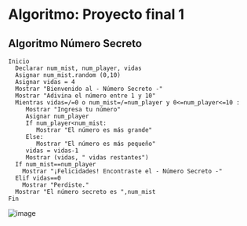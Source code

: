 # Algoritmo: Proyecto final 1
## Algoritmo Número Secreto

    Inicio
      Declarar num_mist, num_player, vidas
      Asignar num_mist.random (0,10)
      Asignar vidas = 4
      Mostrar "Bienvenido al - Número Secreto -"
      Mostrar "Adivina el número entre 1 y 10"
      Mientras vidas=/=0 o num_mist=/=num_player y 0<=num_player<=10 :
         Mostrar "Ingresa tu número"
         Asignar num_player
         If num_player<num_mist:
            Mostrar "El número es más grande"
         Else:
            Mostrar "El número es más pequeño"
         vidas = vidas-1
         Mostrar (vidas, " vidas restantes")
      If num_mist==num_player
        Mostrar "¡Felicidades! Encontraste el - Número Secreto -"
      Elif vidas==0
        Mostrar "Perdiste."
      Mostrar "El número secreto es ",num_mist
    Fin    
    
![image](https://user-images.githubusercontent.com/111446231/186937771-0e81fa93-ecef-40f1-8179-dc34c41c260b.png)


        
